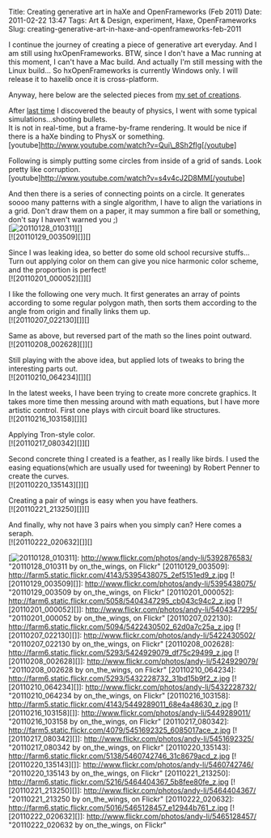 Title: Creating generative art in haXe and OpenFrameworks (Feb 2011)
Date: 2011-02-22 13:47
Tags: Art &amp; Design, experiment, Haxe, OpenFrameworks
Slug: creating-generative-art-in-haxe-and-openframeworks-feb-2011

I continue the journey of creating a piece of generative art everyday.
And I am still using hxOpenFrameworks. BTW, since I don't have a Mac
running at this moment, I can't have a Mac build. And actually I'm still
messing with the Linux build... So hxOpenFrameworks is currently Windows
only. I will release it to haxelib once it is cross-platform.

Anyway, here below are the selected pieces from [my set of creations][].

After [last time][] I discovered the beauty of physics, I went with some
typical simulations...shooting bullets.  
It is not in real-time, but a frame-by-frame rendering. It would be
nice if there is a haXe binding to PhysX or something.  
[youtube]http://www.youtube.com/watch?v=Qui\_8Sh2fIg[/youtube]

Following is simply putting some circles from inside of a grid of sands.
Look pretty like corruption.  
[youtube]http://www.youtube.com/watch?v=s4v4cJ2D8MM[/youtube]

And then there is a series of connecting points on a circle. It
generates soooo many patterns with a single algorithm, I have to align
the variations in a grid. Don't draw them on a paper, it may summon a
fire ball or something, don't say I haven't warned you ;)  
[![20110128\_010311][]][]  
[![20110129\_003509][]][]

Since I was leaking idea, so better do some old school recursive
stuffs... Turn out applying color on them can give you nice harmonic
color scheme, and the proportion is perfect!  
[![20110201\_000052][]][]

I like the following one very much. It first generates an array of
points according to some regular polygon math, then sorts them according
to the angle from origin and finally links them up.  
[![20110207\_022130][]][]

Same as above, but reversed part of the math so the lines point
outward.  
[![20110208\_002628][]][]

Still playing with the above idea, but applied lots of tweaks to bring
the interesting parts out.  
[![20110210\_064234][]][]

In the latest weeks, I have been trying to create more concrete
graphics. It takes more time then messing around with math equations,
but I have more artistic control. First one plays with circuit board
like structures.  
[![20110216\_103158][]][]

Applying Tron-style color.  
[![20110217\_080342][]][]

Second concrete thing I created is a feather, as I really like birds. I
used the easing equations(which are usually used for tweening) by Robert
Penner to create the curves.  
[![20110220\_135143][]][]

Creating a pair of wings is easy when you have feathers.  
[![20110221\_213250][]][]

And finally, why not have 3 pairs when you simply can? Here comes a
seraph.  
[![20110222\_020632][]][]

  [my set of creations]: http://www.flickr.com/photos/andy-li/sets/72157625719497466/
  [last time]: http://blog.onthewings.net/2011/01/15/creating-generative-art-in-haxe-and-openframeworks/
  [20110128\_010311]: http://farm6.static.flickr.com/5095/5392876583_2fddd31f31_z.jpg
  [![20110128\_010311][]]: http://www.flickr.com/photos/andy-li/5392876583/
    "20110128_010311 by on_the_wings, on Flickr"
  [20110129\_003509]: http://farm5.static.flickr.com/4143/5395438075_2ef5151ed9_z.jpg
  [![20110129\_003509][]]: http://www.flickr.com/photos/andy-li/5395438075/
    "20110129_003509 by on_the_wings, on Flickr"
  [20110201\_000052]: http://farm6.static.flickr.com/5058/5404347295_cb043c94c2_z.jpg
  [![20110201\_000052][]]: http://www.flickr.com/photos/andy-li/5404347295/
    "20110201_000052 by on_the_wings, on Flickr"
  [20110207\_022130]: http://farm6.static.flickr.com/5094/5422430502_62d0a7c25a_z.jpg
  [![20110207\_022130][]]: http://www.flickr.com/photos/andy-li/5422430502/
    "20110207_022130 by on_the_wings, on Flickr"
  [20110208\_002628]: http://farm6.static.flickr.com/5293/5424929079_df75c29499_z.jpg
  [![20110208\_002628][]]: http://www.flickr.com/photos/andy-li/5424929079/
    "20110208_002628 by on_the_wings, on Flickr"
  [20110210\_064234]: http://farm6.static.flickr.com/5293/5432228732_31bd15b9f2_z.jpg
  [![20110210\_064234][]]: http://www.flickr.com/photos/andy-li/5432228732/
    "20110210_064234 by on_the_wings, on Flickr"
  [20110216\_103158]: http://farm5.static.flickr.com/4143/5449289011_68e4a48630_z.jpg
  [![20110216\_103158][]]: http://www.flickr.com/photos/andy-li/5449289011/
    "20110216_103158 by on_the_wings, on Flickr"
  [20110217\_080342]: http://farm5.static.flickr.com/4079/5451692325_6085017ace_z.jpg
  [![20110217\_080342][]]: http://www.flickr.com/photos/andy-li/5451692325/
    "20110217_080342 by on_the_wings, on Flickr"
  [20110220\_135143]: http://farm6.static.flickr.com/5138/5460742746_31c8679acd_z.jpg
  [![20110220\_135143][]]: http://www.flickr.com/photos/andy-li/5460742746/
    "20110220_135143 by on_the_wings, on Flickr"
  [20110221\_213250]: http://farm6.static.flickr.com/5216/5464404367_5b8fee80fe_z.jpg
  [![20110221\_213250][]]: http://www.flickr.com/photos/andy-li/5464404367/
    "20110221_213250 by on_the_wings, on Flickr"
  [20110222\_020632]: http://farm6.static.flickr.com/5016/5465128457_e12944b761_z.jpg
  [![20110222\_020632][]]: http://www.flickr.com/photos/andy-li/5465128457/
    "20110222_020632 by on_the_wings, on Flickr"
